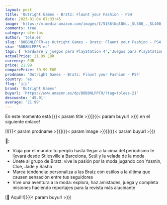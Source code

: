 ```yaml
---
layout: post
title: 'Outright Games - Bratz: Flaunt your Fashion - PS4'
date: 2023-01-04 07:33:45
image: 'https://m.media-amazon.com/images/I/51S6tNql8kL._SL500_._SL400_.jpg'
comments: true
category: ofertas
author: 'tole.es'
slug: 'B0B8NLFPFR-es Outright Games - Bratz: Flaunt your Fashion - PS4'
sku: 'B0B8NLFPFR-es'
tags: [ 'Hardware y juegos para PlayStation 4','Juegos para PlayStation 4','Videojuegos','outright games','ps4','🇪🇸', ]
actualPrice: 21.99 EUR
currency: EUR
price: 21.99
comparePrice: 39.99 EUR
prodname: 'Outright Games - Bratz: Flaunt your Fashion - PS4'
country: 'es'
flag: '🇪🇸'
brand: 'Outright Games'
buyurl: 'https://www.amazon.es/dp/B0B8NLFPFR/?tag=tolees-21'
descuento: '45.01'
average: '21.99'
---
```


En este momento está [{{< param title >}}]({{< param buyurl >}}) en el siguiente enlace!

[![{{< param prodname >}}]({{< param image >}})]({{< param buyurl >}})

🔎:

- Viaja por el mundo: tu periplo hasta llegar a la cima del periodismo te llevará desde Stilesville a Barcelona, Seúl y la velada de la moda
- Únete al grupo de Bratz: vive la pasión por la moda jugando con Yasmin, Cloe, Jade y Sasha
- Marca tendencia: personaliza a las Bratz con estilos a la última que causen sensación entre tus seguidores
- Vive una aventura a la moda: explora, haz amistades, juega y completa misiones haciendo reportajes para la revista más alucinante

[🛒 Aquí!!!]({{< param buyurl >}})
